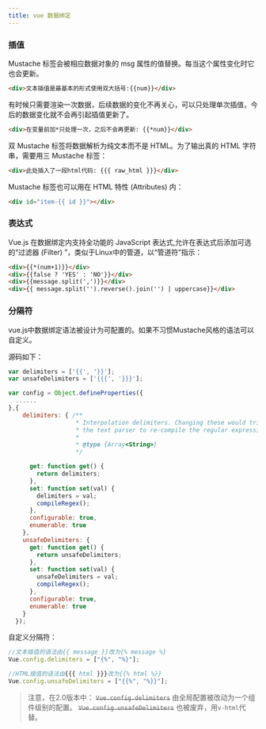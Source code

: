 ```yaml
---
title: vue 数据绑定
---
```

<!--数据绑定是将数据和视图相关联，当数据发生变化时，可以自动更新视图。-->

### 插值

Mustache 标签会被相应数据对象的 msg 属性的值替换。每当这个属性变化时它也会更新。

```html
<div>文本插值是最基本的形式使用双大括号:{{num}}</div>
```

有时候只需要渲染一次数据，后续数据的变化不再关心，可以只处理单次插值，今后的数据变化就不会再引起插值更新了。

```html
<div>在变量前加*只处理一次，之后不会再更新: {{*num}}</div>
```

双 Mustache 标签将数据解析为纯文本而不是 HTML。为了输出真的 HTML 字符串，需要用三 Mustache 标签：

```html
<div>此处插入了一段html代码: {{{ raw_html }}}</div>
```

Mustache 标签也可以用在 HTML 特性 (Attributes) 内：

```html
<div id="item-{{ id }}"></div>
```

### 表达式

Vue.js 在数据绑定内支持全功能的 JavaScript 表达式,允许在表达式后添加可选的“过滤器 (Filter) ”，类似于Linux中的管道，以“管道符”指示：

```html
<div>{{*(num+1)}}</div>
<div>{{false ? 'YES' : 'NO'}}</div>
<div>{{message.split(',')}}</div>
<div>{{ message.split('').reverse().join('') | uppercase}}</div>
```

### 分隔符

vue.js中数据绑定语法被设计为可配置的。如果不习惯Mustache风格的语法可以自定义。

源码如下：

``` javascript
var delimiters = ['{{', '}}'];
var unsafeDelimiters = ['{{{', '}}}'];

var config = Object.defineProperties({
  ......
},{
    delimiters: { /**
                   * Interpolation delimiters. Changing these would trigger
                   * the text parser to re-compile the regular expressions.
                   *
                   * @type {Array<String>}
                   */

      get: function get() {
        return delimiters;
      },
      set: function set(val) {
        delimiters = val;
        compileRegex();
      },
      configurable: true,
      enumerable: true
    },
    unsafeDelimiters: {
      get: function get() {
        return unsafeDelimiters;
      },
      set: function set(val) {
        unsafeDelimiters = val;
        compileRegex();
      },
      configurable: true,
      enumerable: true
    }
  });
```

自定义分隔符：


```javascript
//文本插值的语法由{{ message }}改为{% message %}
Vue.config.delimiters = ["{%", "%}"];

//HTML插值的语法由{{{ html }}}改为{{% html %}}
Vue.config.unsafeDelimiters = ["{{%", "%}}"];
```

> 注意，在2.0版本中：
> ~~`Vue.config.delimiters`~~ 由全局配置被改动为一个组件级别的配置。
> ~~`Vue.config.unsafeDelimiters`~~ 也被废弃，用`v-html`代替。
